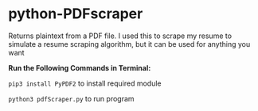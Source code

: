 # python-PDFscraper
Returns plaintext from a PDF file. I used this to scrape my resume to simulate a resume scraping algorithm, but it can be used for anything you want

**Run the Following Commands in Terminal:**

```pip3 install PyPDF2``` to install required module

```python3 pdfScraper.py``` to run program

